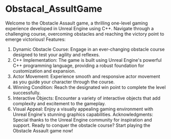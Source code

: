 # Obstacal_AssultGame
Welcome to the Obstacle Assault game, a thrilling one-level gaming experience developed in Unreal Engine using C++. Navigate through a challenging course, overcoming obstacles and reaching the victory point to emerge victorious!
Features:
 1. Dynamic Obstacle Course: Engage in an ever-changing obstacle course designed to test your agility and reflexes.
 2. C++ Implementation: The game is built using Unreal Engine's powerful C++ programming language, providing a robust foundation for customization and expansion.
 3. Actor Movement: Experience smooth and responsive actor movement as you guide your character through the course.
 4. Winning Condition: Reach the designated win point to complete the level successfully.
 5. Interactive Objects: Encounter a variety of interactive objects that add complexity and excitement to the gameplay.
 6. Visual Appeal: Enjoy a visually appealing gaming environment with Unreal Engine's stunning graphics capabilities.
Acknowledgments:
Special thanks to the Unreal Engine community for inspiration and support.
Ready to conquer the obstacle course? Start playing the Obstacle Assault game now!
